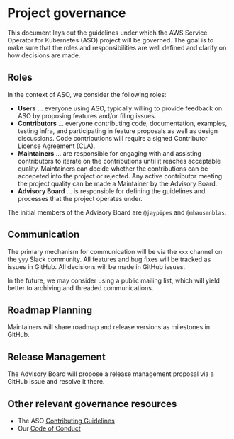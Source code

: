 # Project governance

This document lays out the guidelines under which the AWS Service Operator for Kubernetes (ASO) project will be governed. 
The goal is to make sure that the roles and responsibilities are well defined and clarify on how decisions are made.

## Roles

In the context of ASO, we consider the following roles:

* __Users__ ... everyone using ASO, typically willing to provide feedback on ASO by proposing features and/or filing issues.
* __Contributors__ ... everyone contributing code, documentation, examples, testing infra, and participating in feature proposals as well as design discussions. Code contributions will require a signed Contributor License Agreement (CLA).
*	__Maintainers__ ... are responsible for engaging with and assisting contributors to iterate on the contributions until it reaches acceptable quality. Maintainers can decide whether the contributions can be accepeted into the project or rejected. Any active contributor meeting the project quality can be made a Maintainer by the Advisory Board.
*	__Advisory Board__ ... is responsible for defining the guidelines and processes that the project operates under. 

The initial members of the Advisory Board are `@jaypipes` and `@mhausenblas`.


## Communication

The primary mechanism for communication will be via the `xxx` channel on the `yyy` Slack community. 
All features and bug fixes will be tracked as issues in GitHub. All decisions will be made in GitHub issues.

In the future, we may consider using a public mailing list, which will yield better to archiving and threaded communications. 

## Roadmap Planning

Maintainers will share roadmap and release versions as milestones in GitHub. 

## Release Management

The Advisory Board will propose a release management proposal via a GitHub issue and resolve it there.

## Other relevant governance resources

* The ASO [Contributing Guidelines](CONTRIBUTING.md)
* Our [Code of Conduct](CODE_OF_CONDUCT.md)
